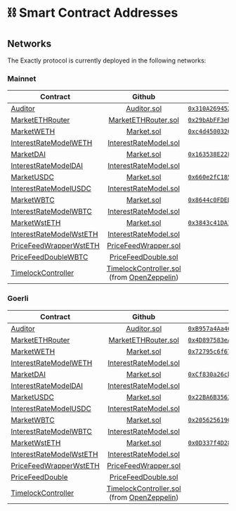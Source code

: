 # ⛓ Smart Contract Addresses

## Networks

The Exactly protocol is currently deployed in the following networks:

### Mainnet

| Contract                                                                          |                                                                                              Github                                                                                             |                                                                    Proxy Address                                                                   | Implementation Address                                                                                                                             |
| --------------------------------------------------------------------------------- | :---------------------------------------------------------------------------------------------------------------------------------------------------------------------------------------------: | :------------------------------------------------------------------------------------------------------------------------------------------------: | -------------------------------------------------------------------------------------------------------------------------------------------------- |
| [Auditor](protocol/auditor.md)                                                    |                                                   [Auditor.sol](https://github.com/exactly/protocol/blob/main/contracts/Auditor.sol)                                                   | [`0x310A2694521f75C7B2b64b5937C16CE65C3EFE01`](https://etherscan.io/address/0x310A2694521f75C7B2b64b5937C16CE65C3EFE01) | [`0xaEb62e6F27BC103702E7BC879AE98bceA56f027E`](https://etherscan.io/address/0xaEb62e6F27BC103702E7BC879AE98bceA56f027E) |
| [MarketETHRouter](protocol/marketethrouter.md)                                    |                                           [MarketETHRouter.sol](https://github.com/exactly/protocol/blob/main/contracts/MarketETHRouter.sol)                                           | [`0x29bAbFF3eBA7B517a75109EA8fd6D1eAb4A10258`](https://etherscan.io/address/0x29bAbFF3eBA7B517a75109EA8fd6D1eAb4A10258) | [`0x884988E0BFb0d6A18f664329aCD0402b2FB6056C`](https://etherscan.io/address/0x884988E0BFb0d6A18f664329aCD0402b2FB6056C) |
| [MarketWETH](protocol/market/)                                                    |                                                    [Market.sol](https://github.com/exactly/protocol/blob/main/contracts/Market.sol)                                                    | [`0xc4d4500326981eacD020e20A81b1c479c161c7EF`](https://etherscan.io/address/0xc4d4500326981eacD020e20A81b1c479c161c7EF) | [`0x22ab31Cd55130435b5efBf9224b6a9d5EC36533F`](https://etherscan.io/address/0x22ab31Cd55130435b5efBf9224b6a9d5EC36533F) |
| [InterestRateModelWETH](protocol/interestratemodel.md)                            |                                         [InterestRateModel.sol](https://github.com/exactly/protocol/blob/main/contracts/InterestRateModel.sol)                                         |                                                                   Doesn't apply.                                                                   | [`0x7Bf6D7aD79e14152FaD7F48c3cEbD796a01D57fD`](https://etherscan.io/address/0x7Bf6D7aD79e14152FaD7F48c3cEbD796a01D57fD) |
| [MarketDAI](protocol/market/)                                                     |                                                    [Market.sol](https://github.com/exactly/protocol/blob/main/contracts/Market.sol)                                                    | [`0x163538E22F4d38c1eb21B79939f3d2ee274198Ff`](https://etherscan.io/address/0x163538E22F4d38c1eb21B79939f3d2ee274198Ff) | [`0x62C3094b7B725396B3b42BcC58Ec25Bc31985069`](https://etherscan.io/address/0x62C3094b7B725396B3b42BcC58Ec25Bc31985069) |
| [InterestRateModelDAI](protocol/interestratemodel.md)                             |                                         [InterestRateModel.sol](https://github.com/exactly/protocol/blob/main/contracts/InterestRateModel.sol)                                         |                                                                   Doesn't apply.                                                                   | [`0x70ea56405e79d3ef943c276371F596717D2D9f5a`](https://etherscan.io/address/0x70ea56405e79d3ef943c276371F596717D2D9f5a) |
| [MarketUSDC](protocol/market/)                                                    |                                                    [Market.sol](https://github.com/exactly/protocol/blob/main/contracts/Market.sol)                                                    | [`0x660e2fC185a9fFE722aF253329CEaAD4C9F6F928`](https://etherscan.io/address/0x660e2fC185a9fFE722aF253329CEaAD4C9F6F928) | [`0x6cE126e0b419F1FD6Ea76202204CbdF16C2D1783`](https://etherscan.io/address/0x6cE126e0b419F1FD6Ea76202204CbdF16C2D1783) |
| [InterestRateModelUSDC](protocol/interestratemodel.md)                            |                                         [InterestRateModel.sol](https://github.com/exactly/protocol/blob/main/contracts/InterestRateModel.sol)                                         |                                                                   Doesn't apply.                                                                   | [`0xf8f563E33973d1Bdd6c768132BC431EA7A7B56fa`](https://etherscan.io/address/0xf8f563E33973d1Bdd6c768132BC431EA7A7B56fa) |
| [MarketWBTC](protocol/market/)                                                    |                                                    [Market.sol](https://github.com/exactly/protocol/blob/main/contracts/Market.sol)                                                    | [`0x8644c0FDED361D1920e068bA4B09996e26729435`](https://etherscan.io/address/0x8644c0FDED361D1920e068bA4B09996e26729435) | [`0xB045AcF3e2C3de6AEB4428FD6625E4F53c7Ad2cF`](https://etherscan.io/address/0xB045AcF3e2C3de6AEB4428FD6625E4F53c7Ad2cF) |
| [InterestRateModelWBTC](protocol/interestratemodel.md)                            |                                         [InterestRateModel.sol](https://github.com/exactly/protocol/blob/main/contracts/InterestRateModel.sol)                                         |                                                                   Doesn't apply.                                                                   | [`0xC91DC7A797cd5FBCf6F334C792a2b24EFf55292C`](https://etherscan.io/address/0xC91DC7A797cd5FBCf6F334C792a2b24EFf55292C) |
| [MarketWstETH](protocol/market/)                                                  |                                                    [Market.sol](https://github.com/exactly/protocol/blob/main/contracts/Market.sol)                                                    | [`0x3843c41DA1d7909C86faD51c47B9A97Cf62a29e1`](https://etherscan.io/address/0x3843c41DA1d7909C86faD51c47B9A97Cf62a29e1) | [`0xFFf4fE4AF99Dd3A1C9Ac637c71aE2685A5358818`](https://etherscan.io/address/0xFFf4fE4AF99Dd3A1C9Ac637c71aE2685A5358818) |
| [InterestRateModelWstETH](protocol/interestratemodel.md)                          |                                         [InterestRateModel.sol](https://github.com/exactly/protocol/blob/main/contracts/InterestRateModel.sol)                                         |                                                                   Doesn't apply.                                                                   | [`0xBd9c70db872fdd9029EE5fA2a0eA30EAbF7a1583`](https://etherscan.io/address/0xBd9c70db872fdd9029EE5fA2a0eA30EAbF7a1583) |
| [PriceFeedWrapperWstETH](protocol/pricefeedwrapper.md)                            |                                          [PriceFeedWrapper.sol](https://github.com/exactly/protocol/blob/main/contracts/PriceFeedWrapper.sol)                                          |                                                                   Doesn't apply.                                                                   | [`0x48304b3Ab7f906Ede1e9008C9b41A9528C26859F`](https://etherscan.io/address/0x48304b3Ab7f906Ede1e9008C9b41A9528C26859F) |
| [PriceFeedDouble](price-feeds.md)[WBTC](protocol/pricefeeddouble.md)              |                                           [PriceFeedDouble.sol](https://github.com/exactly/protocol/blob/main/contracts/PriceFeedDouble.sol)                                           |                                                                   Doesn't apply.                                                                   | [`0xB92E0A6E56d60aeD6B99c21350D9DE56cA8c648f`](https://etherscan.io/address/0xB92E0A6E56d60aeD6B99c21350D9DE56cA8c648f) |
| [TimelockController](https://docs.openzeppelin.com/defender/guide-timelock-roles) | [TimelockController.sol](https://github.com/OpenZeppelin/openzeppelin-contracts/blob/master/contracts/governance/TimelockController.sol) (from [OpenZeppelin](https://github.com/OpenZeppelin)) |                                                                   Doesn't apply.                                                                   | [`0x92024C4bDa9DA602b711B9AbB610d072018eb58b`](https://etherscan.io/address/0x92024C4bDa9DA602b711B9AbB610d072018eb58b) |

### Goerli

| Contract                                                                          |                                                                                              Github                                                                                             |                                                                                      Proxy Address                                                                                     | Implementation Address                                                                                                                                                                 |
| --------------------------------------------------------------------------------- | :---------------------------------------------------------------------------------------------------------------------------------------------------------------------------------------------: | :------------------------------------------------------------------------------------------------------------------------------------------------------------------------------------: | -------------------------------------------------------------------------------------------------------------------------------------------------------------------------------------- |
| [Auditor](protocol/auditor.md)                                                    |                                                   [Auditor.sol](https://github.com/exactly/protocol/blob/main/contracts/Auditor.sol)                                                   |            [`0xB957a4Aa46F859b14C745b8356c28B8361319fAB`](https://goerli.etherscan.io/address/0xB957a4Aa46F859b14C745b8356c28B8361319fAB)            | [`0x734e2Abad752193b5CD9bC3894dda4e4A9dC6116`](https://goerli.etherscan.io/address/0x734e2Abad752193b5CD9bC3894dda4e4A9dC6116)                       |
| [MarketETHRouter](protocol/marketethrouter.md)                                    |                                           [MarketETHRouter.sol](https://github.com/exactly/protocol/blob/main/contracts/MarketETHRouter.sol)                                           |            [`0x4D897583eA1f121826569059681a04e490A9680D`](https://goerli.etherscan.io/address/0x4D897583eA1f121826569059681a04e490A9680D)            | [`0xd588E11B7089300fBF08B4222B906eD53C199976`](https://goerli.etherscan.io/address/0xd588E11B7089300fBF08B4222B906eD53C199976)                       |
| [MarketWETH](protocol/market/)                                                    |                                                    [Market.sol](https://github.com/exactly/protocol/blob/main/contracts/Market.sol)                                                    |            [`0x72795c6f67783BB35c23164a0b54f9dE0f46C2dA`](https://goerli.etherscan.io/address/0x72795c6f67783BB35c23164a0b54f9dE0f46C2dA)            | [`0x922474Da73c3E46B37B936d27B5563531Ec6A929`](https://goerli.etherscan.io/address/0x922474Da73c3E46B37B936d27B5563531Ec6A929)                       |
| [InterestRateModelWETH](protocol/interestratemodel.md)                            |                                         [InterestRateModel.sol](https://github.com/exactly/protocol/blob/main/contracts/InterestRateModel.sol)                                         |                                                                                     Doesn't apply.                                                                                     | [`0x14cCe6593073300E1d86A349E115AC23bB13D3f1`](https://goerli.etherscan.io/address/0x14cCe6593073300E1d86A349E115AC23bB13D3f1)                       |
| [MarketDAI](protocol/market/)                                                     |                                                    [Market.sol](https://github.com/exactly/protocol/blob/main/contracts/Market.sol)                                                    |            [`0xCf830a26cb28e499d5e7346eB668821933ECB452`](https://goerli.etherscan.io/address/0xCf830a26cb28e499d5e7346eB668821933ECB452)            | [`0x77A6df461d6A82aC99Da7e90d3D63932CfCD2C15`](https://goerli.etherscan.io/address/0x77A6df461d6A82aC99Da7e90d3D63932CfCD2C15)                       |
| [InterestRateModelDAI](protocol/interestratemodel.md)                             |                                         [InterestRateModel.sol](https://github.com/exactly/protocol/blob/main/contracts/InterestRateModel.sol)                                         |                                                                                     Doesn't apply.                                                                                     | [`0xE3D06C3696126Ecddf6589B9cfc3B54265ee3dc9`](https://goerli.etherscan.io/address/0xE3D06C3696126Ecddf6589B9cfc3B54265ee3dc9)                       |
| [MarketUSDC](protocol/market/)                                                    |                                                    [Market.sol](https://github.com/exactly/protocol/blob/main/contracts/Market.sol)                                                    |            [`0x22BA6B356303aD14B3da2E1E268dAdCb07352C43`](https://goerli.etherscan.io/address/0x22BA6B356303aD14B3da2E1E268dAdCb07352C43)            | [`0x2c29B239f0f671b80E4478F4e2F3a328e280a6C6`](https://goerli.etherscan.io/address/0x2c29B239f0f671b80E4478F4e2F3a328e280a6C6)                       |
| [InterestRateModelUSDC](protocol/interestratemodel.md)                            |                                         [InterestRateModel.sol](https://github.com/exactly/protocol/blob/main/contracts/InterestRateModel.sol)                                         |                                                                                     Doesn't apply.                                                                                     | [`0xBCf6758cd9bdfbd323810f7DaFBAD0C0F714bb4A`](https://goerli.etherscan.io/address/0xBCf6758cd9bdfbd323810f7DaFBAD0C0F714bb4A)                       |
| [MarketWBTC](protocol/market/)                                                    |                                                    [Market.sol](https://github.com/exactly/protocol/blob/main/contracts/Market.sol)                                                    |            [`0x2056256190ED2F7E72F54CAD73fdB37610974dE0`](https://goerli.etherscan.io/address/0x2056256190ED2F7E72F54CAD73fdB37610974dE0)            | [`0xa36FaDdBf12482ae402ca9EDD7C11fA2a40C731e`](https://goerli.etherscan.io/address/0xa36FaDdBf12482ae402ca9EDD7C11fA2a40C731e)                       |
| [InterestRateModelWBTC](protocol/interestratemodel.md)                            |                                         [InterestRateModel.sol](https://github.com/exactly/protocol/blob/main/contracts/InterestRateModel.sol)                                         |                                                                                     Doesn't apply.                                                                                     | [`0xe42d97A97918B33842E0C94E553fd17D26d32681`](https://goerli.etherscan.io/address/0xe42d97A97918B33842E0C94E553fd17D26d32681)                       |
| [MarketWstETH](protocol/market/)                                                  |                                                    [Market.sol](https://github.com/exactly/protocol/blob/main/contracts/Market.sol)                                                    | [`0x0D337f4D28AbD8f542eD1cF0d5d45e32db3E95C1`](https://goerli.etherscan.io/address/0x0D337f4D28AbD8f542eD1cF0d5d45e32db3E95C1) | [`0x28a8204CF24bFF6777210364897C4B68Be39EB99`](https://goerli.etherscan.io/address/0x28a8204CF24bFF6777210364897C4B68Be39EB99)                       |
| [InterestRateModelWstETH](protocol/interestratemodel.md)                          |                                         [InterestRateModel.sol](https://github.com/exactly/protocol/blob/main/contracts/InterestRateModel.sol)                                         |                                                                                     Doesn't apply.                                                                                     | [`0x8cA9Bb05f6a9CDf3412d64C25907358686277E5c`](https://goerli.etherscan.io/address/0x8cA9Bb05f6a9CDf3412d64C25907358686277E5c)                       |
| [PriceFeedWrapperWstETH](protocol/pricefeedwrapper.md)                            |                                          [PriceFeedWrapper.sol](https://github.com/exactly/protocol/blob/main/contracts/PriceFeedWrapper.sol)                                          |                                                                                     Doesn't apply.                                                                                     | [`0x24a48D2d213Fae48C13158247D418F3E5D715021`](https://goerli.etherscan.io/address/0x24a48D2d213Fae48C13158247D418F3E5D715021) |
| [PriceFeedDouble](price-feeds.md)                                                 |                                           [PriceFeedDouble.sol](https://github.com/exactly/protocol/blob/main/contracts/PriceFeedDouble.sol)                                           |                                                                                     Doesn't apply.                                                                                     | [`0x8cc77B081DD126cECC3C60ba0FA697d456226855`](https://goerli.etherscan.io/address/0x8cc77B081DD126cECC3C60ba0FA697d456226855)                       |
| [TimelockController](https://docs.openzeppelin.com/defender/guide-timelock-roles) | [TimelockController.sol](https://github.com/OpenZeppelin/openzeppelin-contracts/blob/master/contracts/governance/TimelockController.sol) (from [OpenZeppelin](https://github.com/OpenZeppelin)) |                                                                                     Doesn't apply.                                                                                     | [`0xAefCdbd18eabe4d6BD769d6aD649A18A9b9Ec60e`](https://goerli.etherscan.io/address/0xAefCdbd18eabe4d6BD769d6aD649A18A9b9Ec60e)                       |

